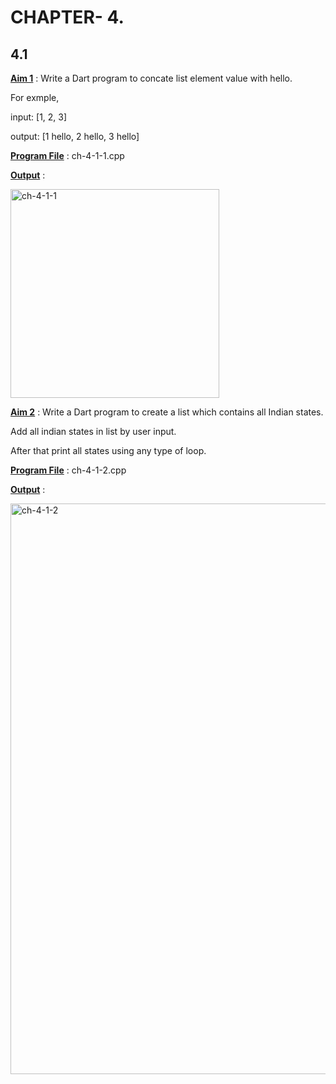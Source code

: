 # CHAPTER- 4.

## 4.1

<u>**Aim 1**</u> : Write a Dart program to concate list element value with hello.

For exmple,

input: [1, 2, 3]

output: [1 hello, 2 hello, 3 hello]

<u>**Program File**</u> : ch-4-1-1.cpp

<u>**Output**</u> :

<img width="334" alt="ch-4-1-1" src="https://user-images.githubusercontent.com/114164037/214116766-4b5b8305-a74c-4c06-a3ee-b55afa266569.png">

<u>**Aim 2**</u> : Write a Dart program to create a list which contains all Indian states.

Add all indian states in list by user input.

After that print all states using any type of loop.

<u>**Program File**</u> : ch-4-1-2.cpp

<u>**Output**</u> :

<img width="913" alt="ch-4-1-2" src="https://user-images.githubusercontent.com/114164037/214116807-5a1ad3a7-7b62-4a54-9c6b-fc82ff60cc9f.png">

